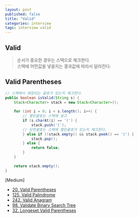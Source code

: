 ```yaml
---
layout: post
published: false
title: "Valid"
categories: interview
tags: interview valid
---
```


## Valid
> 순서가 중요한 경우는 스택으로 체크한다.   
> 스택에 어떤값을 넣을지는 결과값에 따라서 달라진다.


## Valid Parentheses
```java
// 스택에서 매칭되는 괄호가 있는지 체크한다.
public boolean isValid(String s) {
    Stack<Character> stack = new Stack<Character>();
    
    for (int i = 0; i < s.length(); i++) {
        // 열린괄호는 스택에 넣고
        if (s.charAt(i) == '(') {
            stack.push('(');
        // 닫힌괄호는 스택에 열린괄호가 있는지 체크한다.
        } else if (!stack.empty() && stack.peek() == '(') {
            stack.pop();
        } else {
            return false;
        }
    }
    
    return stack.empty();
}
```

[Medium]
- [20. Valid Parentheses](/interview/2023/02/20/valid-parentheses/)
- [125. Valid Palindrome](/interview/2023/05/21/valid-palindrome/)
- [242. Valid Anagram](/interview/2023/05/21/valid-anagram/)
- [98. Validate Binary Search Tree](/interview/2023/05/21/validate-binary-search-tree/)
- [32. Longeset Valid Parentheses]()

